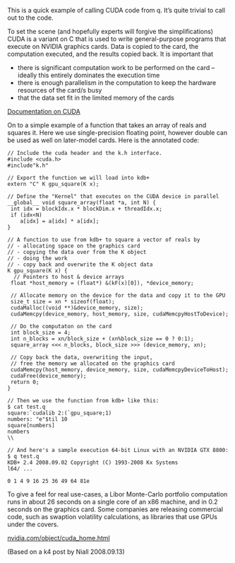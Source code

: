 This is a quick example of calling CUDA code from q. It’s quite trivial to call out to the code.

To set the scene (and hopefully experts will forgive the simplifications) CUDA is a variant on C that is used to write general-purpose programs that execute on NVIDIA graphics cards. Data is copied to the card, the computation executed, and the results copied back. It is important that

- there is significant computation work to be performed on the card – ideally this entirely dominates the execution time
- there is enough parallelism in the computation to keep the hardware resources of the card/s busy
- that the data set fit in the limited memory of the cards

<i class="far fa-hand-point-right"></i> [Documentation on CUDA](http://www.nvidia.com/object/cuda_develop.html)

On to a simple example of a function that takes an array of reals and squares it. Here we use single-precision floating point, however double can be used as well on later-model cards. Here is the annotated code:
```cuda
// Include the cuda header and the k.h interface.
#include <cuda.h>
#include"k.h"

// Export the function we will load into kdb+
extern "C" K gpu_square(K x);

// Define the "Kernel" that executes on the CUDA device in parallel
__global__ void square_array(float *a, int N) {
 int idx = blockIdx.x * blockDim.x + threadIdx.x;
 if (idx<N)
    a[idx] = a[idx] * a[idx];
}

// A function to use from kdb+ to square a vector of reals by
// - allocating space on the graphics card
// - copying the data over from the K object
// - doing the work
// - copy back and overwrite the K object data
K gpu_square(K x) {
  // Pointers to host & device arrays
 float *host_memory = (float*) &(kF(x)[0]), *device_memory;

 // Allocate memory on the device for the data and copy it to the GPU
 size_t size = xn * sizeof(float);
 cudaMalloc((void **)&device_memory, size);
 cudaMemcpy(device_memory, host_memory, size, cudaMemcpyHostToDevice);

 // Do the computaton on the card
 int block_size = 4;
 int n_blocks = xn/block_size + (xn%block_size == 0 ? 0:1);
 square_array <<< n_blocks, block_size >>> (device_memory, xn);

 // Copy back the data, overwriting the input, 
 // free the memory we allocated on the graphics card
 cudaMemcpy(host_memory, device_memory, size, cudaMemcpyDeviceToHost);
 cudaFree(device_memory);
 return 0;
}

// Then we use the function from kdb+ like this:
$ cat test.q
square:`cudalib 2:(`gpu_square;1)
numbers: "e"$til 10
square[numbers]
numbers
\\

// And here's a sample execution 64-bit Linux with an NVIDIA GTX 8800:
$ q test.q
KDB+ 2.4 2008.09.02 Copyright (C) 1993-2008 Kx Systems
l64/ ...

0 1 4 9 16 25 36 49 64 81e
```
To give a feel for real use-cases, a Libor Monte-Carlo portfolio computation runs in about 26 seconds on a single core of an x86 machine, and in 0.2 seconds on the graphics card. Some companies are releasing commercial code, such as swaption volatility calculations, as libraries that use GPUs under the covers.

<i class="far fa-hand-point-right"></i> [nvidia.com/object/cuda_home.html](http://www.nvidia.com/object/cuda_home.html) 

(Based on a k4 post by Niall 2008.09.13)

